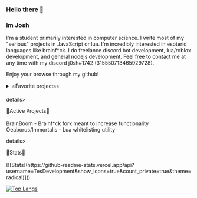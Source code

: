 ### Hello there 👋

### Im Josh

I'm a student primarily interested in computer science.
I write most of my "serious" projects in JavaScript or lua.
I'm incredibly interested in esoteric languages like brainf*ck.
I do freelance discord bot development, lua/roblox development, and general nodejs development.
Feel free to contact me at any time with my discord j0sh#1742 (315550713465929728).


Enjoy your browse through my github!

<details>
<summary>⭐️Favorite projects⭐️</summary>
<br>
Bftolua - Brainf*ck trans-compiler
</details>

details>
<summary>🚄Active Projects🚄</summary>
<br>
BrainBoom - Brainf*ck fork meant to increase functionality
Oeaborus/Immortalis - Lua whitelisting utility
</details>

details>

<summary>📕Stats📕</summary>
<br>
[![Stats](https://github-readme-stats.vercel.app/api?username=TesDevelopment&show_icons=true&count_private=true&theme=radical)]()
  
[![Top Langs](https://github-readme-stats.vercel.app/api/top-langs/?username=TesDevelopment&hide=css&layout=compact&theme=radical)]()
</details>
